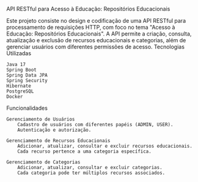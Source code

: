 API RESTful para Acesso à Educação: Repositórios Educacionais

Este projeto consiste no design e codificação de uma API RESTful para processamento de requisições HTTP, com foco no tema "Acesso à Educação: Repositórios Educacionais". A API permite a criação, consulta, atualização e exclusão de recursos educacionais e categorias, além de gerenciar usuários com diferentes permissões de acesso.
Tecnologias Utilizadas

    Java 17
    Spring Boot
    Spring Data JPA
    Spring Security
    Hibernate
    PostgreSQL
    Docker

Funcionalidades

    Gerenciamento de Usuários
        Cadastro de usuários com diferentes papéis (ADMIN, USER).
        Autenticação e autorização.

    Gerenciamento de Recursos Educacionais
        Adicionar, atualizar, consultar e excluir recursos educacionais.
        Cada recurso pertence a uma categoria específica.

    Gerenciamento de Categorias
        Adicionar, atualizar, consultar e excluir categorias.
        Cada categoria pode ter múltiplos recursos associados.
